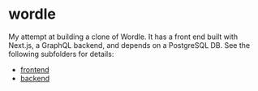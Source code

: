 # wordle

My attempt at building a clone of Wordle. It has a front end built with Next.js, a GraphQL backend, and depends on a PostgreSQL DB. See the following subfolders for details:

- [frontend](./frontend)
- [backend](./backend)
